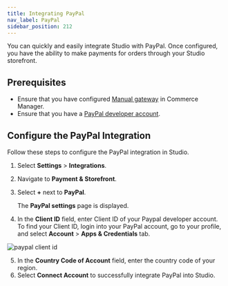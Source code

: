 ```yaml
---
title: Integrating PayPal
nav_label: PayPal
sidebar_position: 212
---
```


You can quickly and easily integrate Studio with PayPal. Once configured, you have the ability to make payments for orders through your Studio storefront.

## Prerequisites

- Ensure that you have configured [Manual gateway](/docs/carts-orders/payments/payment-gateway-cm/configure-other-payment-gateways#enabling-manual-gateway) in Commerce Manager.
- Ensure that you have a [PayPal developer account](https://developer.paypal.com).

## Configure the PayPal Integration

Follow these steps to configure the PayPal integration in Studio.

1. Select **Settings** > **Integrations**.
2. Navigate to **Payment & Storefront**.
3. Select **+** next to **PayPal**.

    The **PayPal settings** page is displayed.
4. In the **Client ID** field, enter Client ID of your Paypal developer account. To find your Client ID, login into your PayPal account, go to your profile, and select **Account** > **Apps & Credentials** tab.

![paypal client id](/assets/paypal-client-id.png)

5. In the **Country Code of Account** field, enter the country code of your region.
6. Select **Connect Account** to successfully integrate PayPal into Studio.






